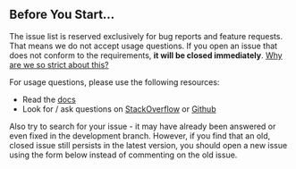 ## Before You Start...

The issue list is reserved exclusively for bug reports and feature requests. That means we do not accept usage questions. If you open an issue that does not conform to the requirements, **it will be closed immediately**. [Why are we so strict about this?](#intro-modal)

For usage questions, please use the following resources:

- Read the <a href="https://ng-yunzai.com" target="_blank">docs</a>
- Look for / ask questions on <a href="https://stackoverflow.com/questions/ask?tags=ng-yunzai" target="_blank">StackOverflow</a> or <a href="https://github.com/hbyunzai/ng-yunzai/issues" target="_blank">Github</a>

Also try to search for your issue - it may have already been answered or even fixed in the development branch. However, if you find that an old, closed issue still persists in the latest version, you should open a new issue using the form below instead of commenting on the old issue.